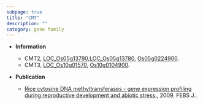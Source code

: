 ```yaml
---
subpage: true
title: "CMT"
description: ""
category: gene family
---
```


* **Information**  
    + CMT2, [LOC_Os05g13790](http://rice.plantbiology.msu.edu/cgi-bin/ORF_infopage.cgi?orf=LOC_Os05g13790),[LOC_Os05g13780](http://rice.plantbiology.msu.edu/cgi-bin/ORF_infopage.cgi?orf=LOC_Os05g13780), [Os05g0224900](http://rapdb.dna.affrc.go.jp/viewer/gbrowse_details/irgsp1?name=Os05g0224900).
    + CMT3, [LOC_Os10g01570](http://rice.plantbiology.msu.edu/cgi-bin/ORF_infopage.cgi?orf=LOC_Os10g01570), [Os10g0104900](http://rapdb.dna.affrc.go.jp/viewer/gbrowse_details/irgsp1?name=Os10g0104900).

* **Publication**  
    + [Rice cytosine DNA methyltransferases - gene expression profiling during reproductive development and abiotic stress.](http://www.ncbi.nlm.nih.gov/pubmed?term=Rice+cytosine+DNA+methyltransferases+-+gene+expression+profiling+during+reproductive+development+and+abiotic+stress.%5BTitle%5D), 2009, FEBS J..


